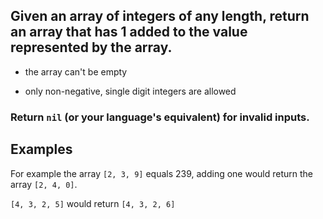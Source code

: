 ## Given an array of integers of any length, return an array that has 1 added to the value represented by the array.

* the array can't be empty

* only non-negative, single digit integers are allowed

### Return `nil` (or your language's equivalent) for invalid inputs.

## Examples
For example the array `[2, 3, 9]` equals 239, adding one would return the array `[2, 4, 0]`.

`[4, 3, 2, 5]` would return `[4, 3, 2, 6]`

